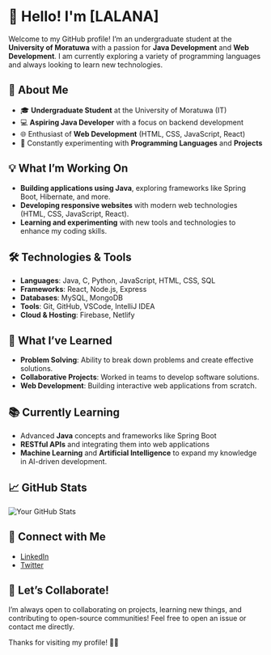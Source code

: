 # 👋 Hello! I'm [LALANA]

Welcome to my GitHub profile! I’m an undergraduate student at the **University of Moratuwa** with a passion for **Java Development** and **Web Development**. I am currently exploring a variety of programming languages and always looking to learn new technologies.

## 🚀 About Me

- 🎓 **Undergraduate Student** at the University of Moratuwa (IT)
- 💻 **Aspiring Java Developer** with a focus on backend development
- 🌐 Enthusiast of **Web Development** (HTML, CSS, JavaScript, React)
- 🔧 Constantly experimenting with **Programming Languages** and **Projects**

## 💡 What I’m Working On

- **Building applications using Java**, exploring frameworks like Spring Boot, Hibernate, and more.
- **Developing responsive websites** with modern web technologies (HTML, CSS, JavaScript, React).
- **Learning and experimenting** with new tools and technologies to enhance my coding skills.

## 🛠 Technologies & Tools

- **Languages**: Java, C, Python, JavaScript, HTML, CSS, SQL
- **Frameworks**: React, Node.js, Express
- **Databases**: MySQL, MongoDB
- **Tools**: Git, GitHub, VSCode, IntelliJ IDEA
- **Cloud & Hosting**: Firebase, Netlify

## 🌟 What I’ve Learned

- **Problem Solving**: Ability to break down problems and create effective solutions.
- **Collaborative Projects**: Worked in teams to develop software solutions.
- **Web Development**: Building interactive web applications from scratch.

## 📚 Currently Learning

- Advanced **Java** concepts and frameworks like Spring Boot
- **RESTful APIs** and integrating them into web applications
- **Machine Learning** and **Artificial Intelligence** to expand my knowledge in AI-driven development.

## 📈 GitHub Stats

![Your GitHub Stats](https://github-readme-stats.vercel.app/api?username=LalalnaGurusinghe&show_icons=true&hide_title=true&count_private=true&hide=prs)

## 🤝 Connect with Me

- [LinkedIn]([https://www.linkedin.com/in/yourprofile](https://www.linkedin.com/in/lalana-gurusinghe-200bbb277/))
- [Twitter]([https://twitter.com/yourprofile](https://twitter.com/LGurusingh54853))


## 💬 Let’s Collaborate!

I’m always open to collaborating on projects, learning new things, and contributing to open-source communities! Feel free to open an issue or contact me directly.

Thanks for visiting my profile! 👨‍💻

